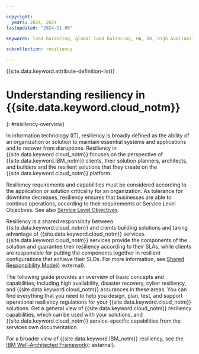 ```yaml
---

copyright:
  years: 2024, 2024
lastupdated: "2024-11-06"

keywords: load balancing, global load balancing, HA, DR, high availability, disaster recovery, HA for the platform, high availability for platform, disaster recovery plan, disaster event, zero downtime, workloads, failover, failover design, network resiliency, recovery time objective, recovery point objective

subcollection: resiliency

---
```


{{site.data.keyword.attribute-definition-list}}

# Understanding resiliency in {{site.data.keyword.cloud_notm}}
{: #resiliency-overview}

In information technology (IT), resiliency is broadly defined as the ability of an organization or solution to maintain essential systems and applications and to recover from disruptions. Resiliency in {{site.data.keyword.cloud_notm}} focuses on the perspective of {{site.data.keyword.IBM_notm}} clients, their solution planners, architects, and builders and the resilient solutions that they create on the {{site.data.keyword.cloud_notm}} platform.

Resiliency requirements and capabilities must be considered according to the application or solution criticality for an organization. As tolerance for downtime decreases, resiliency ensures that businesses are able to continue operations, according to their requirements or Service Level Objectives. See also [Service Level Objectives](slo.md).

Resiliency is a shared responsibity between {{site.data.keyword.cloud_notm}} and clients building solutions and taking advantage of {{site.data.keyword.cloud_notm}} services. {{site.data.keyword.cloud_notm}} services provide the components of the solution and guarantee their resiliency according to their SLAs, while clients are responsible for putting the components together in resilient configurations that achieve their SLOs. For more information, see [Shared Responsibility Model](https://cloud.ibm.com/docs/overview?topic=overview-shared-responsibilities){: external}.


The following guide provides an overview of basic concepts and capabilities, including high availability, disaster recovery, cyber resiliency, and {{site.data.keyword.cloud_notm}} assurances in these areas. You can find everything that you need to help you design, plan, test, and support operational resiliency regulations for your {{site.data.keyword.cloud_notm}} solutions. Get a general view of {{site.data.keyword.cloud_notm}} resiliency capabilities, which can be used with your solutions, and {{site.data.keyword.cloud_notm}} service-specific capabilities from the services own documentation.

For a broader view of {{site.data.keyword.IBM_notm}} resiliency, see the [IBM Well-Architected Framework](https://www.ibm.com/architectures/well-architected/resiliency){: external}.
